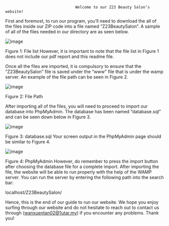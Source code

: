                                    Welcome to our Z23 Beauty Salon’s website!

First and foremost, to run our program, you’ll need to download the all of the files inside our ZIP code into a file named “Z23BeautySalon”. A sample of all of the files needed in our directory are as seen below.

 ![image](https://github.com/wanxuen/Z23BeautySalon/assets/164967962/ce101a8b-9aa1-4931-adae-3d023694b5d8)

Figure 1: File list
However, it is important to note that the file list in Figure 1 does not include our pdf report and this readme file.

Once all the files are imported, it is compulsory to ensure that the “Z23BeautySalon” file is saved under the “www” file that is under the wamp server. An example of the file path can be seen in Figure 2. 
 
 ![image](https://github.com/wanxuen/Z23BeautySalon/assets/164967962/8bf9f01f-7bbd-4d8c-912d-b2080ed8abd0)

Figure 2: File Path

After importing all of the files, you will need to proceed to import our database into PhpMyAdmin. The database has been named “database.sql” and can be seen down below in Figure 3.

 ![image](https://github.com/wanxuen/Z23BeautySalon/assets/164967962/14d08b87-c281-4c82-90d3-c077145de114)

Figure 3: database.sql
Your screen output in the PhpMyAdmin page should be similar to Figure 4.

 ![image](https://github.com/wanxuen/Z23BeautySalon/assets/164967962/92ec9fad-4969-471c-a3d8-44b4c74a2759)

Figure 4: PhpMyAdmin
However, do remember to press the import button after choosing the database file for a complete import. After importing the file, the website will be able to run properly with the help of the WAMP server. You can run the server by entering the following path into the search bar:

localhost/Z23BeautySalon/

Hence, this is the end of our guide to run our website. We hope you enjoy surfing through our website and do not hesitate to reach out to contact us through (wanxuentan02@1utar.my)  if you encounter any problems. Thank you!
